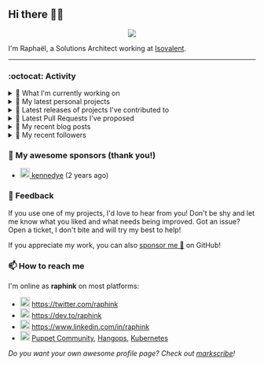 ## Hi there 👋🏼


<p align="center">
  <a href="https://github.com/ryo-ma/github-profile-trophy"><img src="https://github-profile-trophy.vercel.app/?username=raphink&theme=darkhub&margin-w=15&margin-h=15&no-frame=true&column=5"/></a>
</p>


I'm Raphaël, a Solutions Architect working at [Isovalent](https://github.com/isovalent).

<hr />


### :octocat: Activity

<details>
<summary>👷 What I'm currently working on</summary>

- [raphink/dotfiles](https://github.com/raphink/dotfiles) -  (1 day ago)
- [raphink/genesis-maxwell](https://github.com/raphink/genesis-maxwell) - And God said: y:hiy &#39;wor which means &lt;maxwell&#39;s equations&gt; … and there was light! (2 weeks ago)
- [isovalent/grafana-dashboards](https://github.com/isovalent/grafana-dashboards) - Grafana dashboards for Cilium (3 weeks ago)
- [cilium/cilium](https://github.com/cilium/cilium) - eBPF-based Networking, Security, and Observability (1 month ago)
- [raphink/geneve_1564](https://github.com/raphink/geneve_1564) - LaTeX facsimile of a Bible de Genève, 1564 (2 months ago)
</details>

<details>
<summary>🌱 My latest personal projects</summary>

- [raphink/book-template](https://github.com/raphink/book-template) - book-template
- [raphink/rebel-base](https://github.com/raphink/rebel-base) - rebel-base
- [raphink/localhost-run-proxy](https://github.com/raphink/localhost-run-proxy) - 
- [raphink/dotfiles](https://github.com/raphink/dotfiles) - 
- [raphink/applicationsets-demo](https://github.com/raphink/applicationsets-demo) - 
</details>

<details>
<summary>🔭 Latest releases of projects I've contributed to</summary>

- [cilium/cilium](https://github.com/cilium/cilium) ([v1.14.0-snapshot.2](https://github.com/cilium/cilium/releases/tag/v1.14.0-snapshot.2), 4 days ago) - eBPF-based Networking, Security, and Observability
- [cilium/hubble](https://github.com/cilium/hubble) ([v0.11.4](https://github.com/cilium/hubble/releases/tag/v0.11.4), 1 week ago) - Hubble - Network, Service &amp; Security Observability for Kubernetes using eBPF
- [scraly/developers-conferences-agenda](https://github.com/scraly/developers-conferences-agenda) ([v1.0.2](https://github.com/scraly/developers-conferences-agenda/releases/tag/v1.0.2), 1 week ago) - This repository list a maximum of tech conferences&#39;s date and CFP in order to help conferences organizers, speakers &amp; attendees
- [cilium/cilium-cli](https://github.com/cilium/cilium-cli) ([v0.14.0](https://github.com/cilium/cilium-cli/releases/tag/v0.14.0), 1 week ago) - CLI to install, manage &amp; troubleshoot Kubernetes clusters running Cilium
- [cilium/tetragon](https://github.com/cilium/tetragon) ([v0.9.0](https://github.com/cilium/tetragon/releases/tag/v0.9.0), 4 weeks ago) - eBPF-based Security Observability and Runtime Enforcement
</details>

<details>
<summary>🔨 Latest Pull Requests I've proposed</summary>

</details>

<details>
<summary>📜 My recent blog posts</summary>

- [Towards a Modular DevOps Stack](https://dev.to/camptocamp-ops/towards-a-modular-devops-stack-257c) (1 year ago)
- [A 15-year Puppet Journey](https://dev.to/raphink/a-15-year-puppet-journey-4o39) (1 year ago)
- [How to allow dynamic Terraform Provider Configuration](https://dev.to/camptocamp-ops/how-to-allow-dynamic-terraform-provider-configuration-20ik) (2 years ago)
- [March Cloud Native Romandie Meetup](https://dev.to/camptocamp-ops/march-cloud-native-romandie-meetup-o2f) (2 years ago)
- [Immutability &amp; loose coupling: a match made in heaven](https://dev.to/camptocamp-ops/immutability-loose-coupling-a-match-made-in-heaven-37kl) (2 years ago)
</details>

<details>
<summary>👥 My recent followers</summary>

- [<img src="https://avatars.githubusercontent.com/u/56606926?u=d403d9d17d2577ca2b7325e44a918bcaefdfba01&amp;v=4" height="20"/> JoostScheffer](https://github.com/JoostScheffer)
- [<img src="https://avatars.githubusercontent.com/u/3688186?u=512cc185593bde6b4a4f3ee02f09ccd66447c095&amp;v=4" height="20"/> bench](https://github.com/bench)
- [<img src="https://avatars.githubusercontent.com/u/569574?u=b6f8f44b60657870b2afd38f4bb5756f4506b289&amp;v=4" height="20"/> daenney](https://github.com/daenney)
- [<img src="https://avatars.githubusercontent.com/u/8177397?u=afd5f4bc785326b4ca04bd3140d931f34799ef91&amp;v=4" height="20"/> arn-ob](https://github.com/arn-ob)
- [<img src="https://avatars.githubusercontent.com/u/26209571?u=63f3a16fbb0ae6d2a2ff59658bdb6ec65fd0342f&amp;v=4" height="20"/> PapiHack](https://github.com/PapiHack)
</details>


### 💚 My awesome sponsors (thank you!)

- [<img src="https://avatars.githubusercontent.com/u/1110127?v=4" height="20"/> kennedye](https://github.com/kennedye) (2 years ago)


### 💬 Feedback

If you use one of my projects, I'd love to hear from you!
Don't be shy and let me know what you liked and what needs being improved.
Got an issue? Open a ticket, I don't bite and will try my best to help!

If you appreciate my work, you can also [sponsor me 💚](https://github.com/sponsors/raphink) on GitHub!


### 📫 How to reach me

I'm online as **raphink** on most platforms:

- <img src="https://raw.githubusercontent.com/FortAwesome/Font-Awesome/master/svgs/brands/twitter.svg" width="20" alt="Twitter" /> https://twitter.com/raphink
- <img src="https://raw.githubusercontent.com/FortAwesome/Font-Awesome/master/svgs/brands/dev.svg" width="20" alt="Blog" /> https://dev.to/raphink
- <img src="https://raw.githubusercontent.com/FortAwesome/Font-Awesome/master/svgs/brands/linkedin.svg" width="20" alt="LinkedIn" /> https://www.linkedin.com/in/raphink
- <img src="https://raw.githubusercontent.com/FortAwesome/Font-Awesome/master/svgs/brands/slack.svg" width="20" alt="Slack" /> [Puppet Community](https://slack.puppet.com/), [Hangops](https://signup.hangops.com/), [Kubernetes](https://slack.k8s.io/)

*Do you want your own awesome profile page? Check out [markscribe](https://github.com/muesli/markscribe)!*
